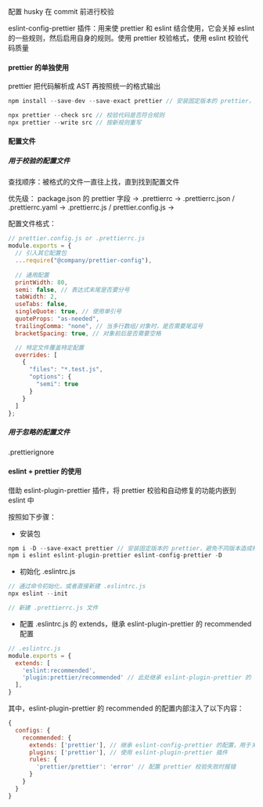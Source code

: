 
配置 husky 在 commit 前进行校验

eslint-config-prettier 插件：用来使 prettier 和 eslint 结合使用，它会关掉 eslint 的一些规则，然后启用自身的规则。使用 prettier 校验格式，使用 eslint 校验代码质量


#### prettier 的单独使用
prettier 把代码解析成 AST 再按照统一的格式输出

```js
npm install --save-dev --save-exact prettier // 安装固定版本的 prettier，避免不同版本造成格式变化

npx prettier --check src // 校验代码是否符合规则
npx prettier --write src // 按新规则重写
```

#### 配置文件

##### 用于校验的配置文件
查找顺序：被格式的文件一直往上找，直到找到配置文件

优先级：
package.json 的 prettier 字段 ->
.prettierrc ->
.prettierrc.json / .prettierrc.yaml ->
.prettierrc.js / prettier.config.js -> 

配置文件格式：
```js
// prettier.config.js or .prettierrc.js
module.exports = {
  // 引入其它配置包
  ...require("@company/prettier-config"),
 
  // 通用配置
  printWidth: 80,
  semi: false, // 表达式末尾是否要分号
  tabWidth: 2,
  useTabs: false,
  singleQuote: true, // 使用单引号
  quoteProps: "as-needed",
  trailingComma: "none", // 当多行数组/对象时，是否需要尾逗号
  bracketSpacing: true, // 对象前后是否需要空格

  // 特定文件覆盖特定配置
  overrides: [
    {
      "files": "*.test.js",
      "options": {
        "semi": true
      }
    }
  ]
};
```

##### 用于忽略的配置文件
.prettierignore


#### eslint + prettier 的使用
借助 eslint-plugin-prettier 插件，将 prettier 校验和自动修复的功能内嵌到 eslint 中

按照如下步骤：
- 安装包
```js
npm i -D --save-exact prettier // 安装固定版本的 prettier，避免不同版本造成格式变化
npm i eslint eslint-plugin-prettier eslint-config-prettier -D
```

- 初始化 .eslintrc.js
```js
// 通过命令初始化，或者直接新建 .eslintrc.js
npx eslint --init

// 新建 .prettierrc.js 文件
```

- 配置 .eslintrc.js 的 extends，继承 eslint-plugin-prettier 的 recommended 配置
```js
// .eslintrc.js
module.exports = {
  extends: [
    'eslint:recommended',
    'plugin:prettier/recommended' // 此处继承 eslint-plugin-prettier 的 recommended 的配置
  ],
}
```

其中，eslint-plugin-prettier 的 recommended 的配置内部注入了以下内容：
```js
{
  configs: {
    recommended: {
      extends: ['prettier'], // 继承 eslint-config-prettier 的配置，用于关闭 eslint 与 prettier 冲突的 rule 规则
      plugins: ['prettier'], // 使用 eslint-plugin-prettier 插件
      rules: {
        'prettier/prettier': 'error' // 配置 prettier 校验失败时报错
      }
    }
  }
}
```